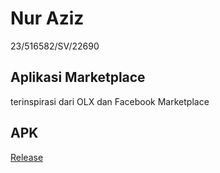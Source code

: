 # Nur Aziz

23/516582/SV/22690

## Aplikasi Marketplace

terinspirasi dari OLX dan Facebook Marketplace

## APK

[Release](https://github.com/nurazizUGM/PPPB_UAS/releases)
